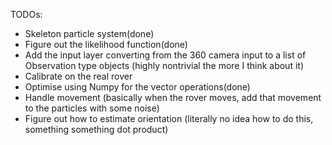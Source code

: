 TODOs:
- Skeleton particle system(done)
- Figure out the likelihood function(done)
- Add the input layer converting from the 360 camera input to a list of Observation type objects (highly nontrivial the more I think about it)
- Calibrate on the real rover
- Optimise using Numpy for the vector operations(done)
- Handle movement (basically when the rover moves, add that movement to the particles with some noise)
- Figure out how to estimate orientation (literally no idea how to do this, something something dot product)
